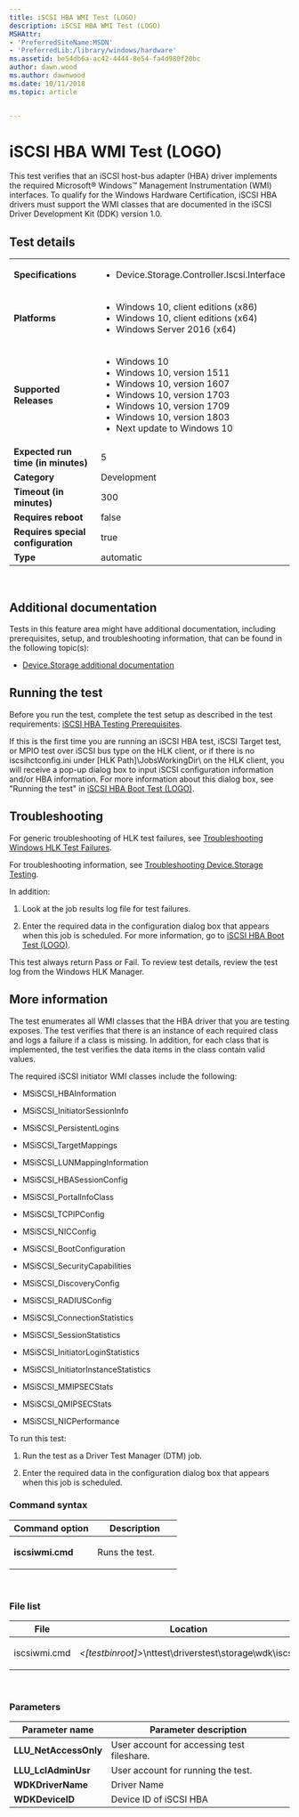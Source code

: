 ```yaml
---
title: iSCSI HBA WMI Test (LOGO)
description: iSCSI HBA WMI Test (LOGO)
MSHAttr:
- 'PreferredSiteName:MSDN'
- 'PreferredLib:/library/windows/hardware'
ms.assetid: be54db6a-ac42-4444-8e54-fa4d980f20bc
author: dawn.wood
ms.author: dawnwood
ms.date: 10/11/2018
ms.topic: article


---
```


# <span id="p_hlk_test.82ab5665-a677-44b4-afe3-7111c0ce7740"></span>iSCSI HBA WMI Test (LOGO)


This test verifies that an iSCSI host-bus adapter (HBA) driver implements the required Microsoft® Windows™ Management Instrumentation (WMI) interfaces. To qualify for the Windows Hardware Certification, iSCSI HBA drivers must support the WMI classes that are documented in the iSCSI Driver Development Kit (DDK) version 1.0.

## Test details
|||
|---|---|
| **Specifications**  | <ul><li>Device.Storage.Controller.Iscsi.Interface</li></ul> |  
| **Platforms**   | <ul><li>Windows 10, client editions (x86)</li><li>Windows 10, client editions (x64)</li><li>Windows Server 2016 (x64)</li></ul> |
| **Supported Releases** | <ul><li>Windows 10</li><li>Windows 10, version 1511</li><li>Windows 10, version 1607</li><li>Windows 10, version 1703</li><li>Windows 10, version 1709</li><li>Windows 10, version 1803</li><li>Next update to Windows 10</li></ul> |
|**Expected run time (in minutes)**| 5 |
|**Category**| Development |
|**Timeout (in minutes)**| 300 |
|**Requires reboot**| false |
|**Requires special configuration**| true |
|**Type**| automatic |

 

## <span id="Additional_documentation"></span><span id="additional_documentation"></span><span id="ADDITIONAL_DOCUMENTATION"></span>Additional documentation


Tests in this feature area might have additional documentation, including prerequisites, setup, and troubleshooting information, that can be found in the following topic(s):

-   [Device.Storage additional documentation](device-storage-additional-documentation.md)

## <span id="Running_the_test"></span><span id="running_the_test"></span><span id="RUNNING_THE_TEST"></span>Running the test


Before you run the test, complete the test setup as described in the test requirements: [iSCSI HBA Testing Prerequisites](iscsi-hba-testing-prerequisites.md).

If this is the first time you are running an iSCSI HBA test, iSCSI Target test, or MPIO test over iSCSI bus type on the HLK client, or if there is no iscsihctconfig.ini under \[HLK Path\]\\JobsWorkingDir\\ on the HLK client, you will receive a pop-up dialog box to input iSCSI configuration information and/or HBA information. For more information about this dialog box, see "Running the test" in [iSCSI HBA Boot Test (LOGO)](ca7ad4d0-6950-4e2d-bdfe-b80c7873ba90.md).

## <span id="Troubleshooting"></span><span id="troubleshooting"></span><span id="TROUBLESHOOTING"></span>Troubleshooting


For generic troubleshooting of HLK test failures, see [Troubleshooting Windows HLK Test Failures](..\user\troubleshooting-windows-hlk-test-failures.md).

For troubleshooting information, see [Troubleshooting Device.Storage Testing](troubleshooting-devicestorage-testing.md).

In addition:

1.  Look at the job results log file for test failures.

2.  Enter the required data in the configuration dialog box that appears when this job is scheduled. For more information, go to [iSCSI HBA Boot Test (LOGO)](ca7ad4d0-6950-4e2d-bdfe-b80c7873ba90.md).

This test always return Pass or Fail. To review test details, review the test log from the Windows HLK Manager.

## <span id="More_information"></span><span id="more_information"></span><span id="MORE_INFORMATION"></span>More information


The test enumerates all WMI classes that the HBA driver that you are testing exposes. The test verifies that there is an instance of each required class and logs a failure if a class is missing. In addition, for each class that is implemented, the test verifies the data items in the class contain valid values.

The required iSCSI initiator WMI classes include the following:

-   MSiSCSI\_HBAInformation

-   MSiSCSI\_InitiatorSessionInfo

-   MSiSCSI\_PersistentLogins

-   MSiSCSI\_TargetMappings

-   MSiSCSI\_LUNMappingInformation

-   MSiSCSI\_HBASessionConfig

-   MSiSCSI\_PortalInfoClass

-   MSiSCSI\_TCPIPConfig

-   MSiSCSI\_NICConfig

-   MSiSCSI\_BootConfiguration

-   MSiSCSI\_SecurityCapabilities

-   MSiSCSI\_DiscoveryConfig

-   MSiSCSI\_RADIUSConfig

-   MSiSCSI\_ConnectionStatistics

-   MSiSCSI\_SessionStatistics

-   MSiSCSI\_InitiatorLoginStatistics

-   MSiSCSI\_InitiatorInstanceStatistics

-   MSiSCSI\_MMIPSECStats

-   MSiSCSI\_QMIPSECStats

-   MSiSCSI\_NICPerformance

To run this test:

1.  Run the test as a Driver Test Manager (DTM) job.

2.  Enter the required data in the configuration dialog box that appears when this job is scheduled.

### <span id="Command_syntax"></span><span id="command_syntax"></span><span id="COMMAND_SYNTAX"></span>Command syntax

<table>
<colgroup>
<col width="50%" />
<col width="50%" />
</colgroup>
<thead>
<tr class="header">
<th>Command option</th>
<th>Description</th>
</tr>
</thead>
<tbody>
<tr class="odd">
<td><p><strong>iscsiwmi.cmd</strong></p></td>
<td><p>Runs the test.</p></td>
</tr>
</tbody>
</table>

 

### <span id="File_list"></span><span id="file_list"></span><span id="FILE_LIST"></span>File list

<table>
<colgroup>
<col width="50%" />
<col width="50%" />
</colgroup>
<thead>
<tr class="header">
<th>File</th>
<th>Location</th>
</tr>
</thead>
<tbody>
<tr class="odd">
<td><p>iscsiwmi.cmd</p></td>
<td><p><em>&lt;[testbinroot]&gt;</em>\nttest\driverstest\storage\wdk\iscsi\</p></td>
</tr>
</tbody>
</table>

 

### <span id="Parameters"></span><span id="parameters"></span><span id="PARAMETERS"></span>Parameters

| Parameter name         | Parameter description                      |
|------------------------|--------------------------------------------|
| **LLU\_NetAccessOnly** | User account for accessing test fileshare. |
| **LLU\_LclAdminUsr**   | User account for running the test.         |
| **WDKDriverName**      | Driver Name                                |
| **WDKDeviceID**        | Device ID of iSCSI HBA                     |

 

 

 






